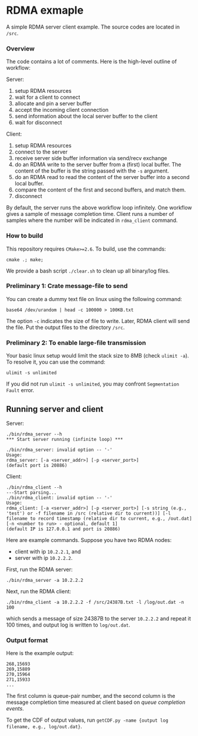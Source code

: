 # RDMA exmaple

A simple RDMA server client example. The source codes are located in `/src`.

### Overview
The code contains a lot of comments. Here is the high-level outline of workflow: 

Server: 
  1. setup RDMA resources 
  2. wait for a client to connect 
  3. allocate and pin a server buffer
  4. accept the incoming client connection 
  5. send information about the local server buffer to the client 
  6. wait for disconnect

Client: 
  1. setup RDMA resources   
  2. connect to the server 
  3. receive server side buffer information via send/recv exchange 
  4. do an RDMA write to the server buffer from a (first) local buffer. The content of the buffer is the string passed with the `-s` argument. 
  5. do an RDMA read to read the content of the server buffer into a second local buffer. 
  6. compare the content of the first and second buffers, and match them. 
  7. disconnect 

By default, the server runs the above workflow loop infinitely. 
One workflow gives a sample of message completion time. 
Client runs a number of samples where the number will be indicated in `rdma_client` command.


### How to build
This repository requires `CMake>=2.6`. To build, use the commands:
```shell
cmake .; make;
``` 
We provide a bash script `./clear.sh` to clean up all binary/log files.

### Preliminary 1: Crate message-file to send
You can create a dummy text file on linux using the following command:
```shell
base64 /dev/urandom | head -c 100000 > 100KB.txt
```
The option `-c` indicates the size of file to write. Later, RDMA client will send the file. 
Put the output files to the directory `/src`.

### Preliminary 2: To enable large-file transmission
Your basic linux setup would limit the stack size to 8MB (check `ulimit -a`). To resolve it, you can use the command:
```shell
ulimit -s unlimited
```
If you did not run `ulimit -s unlimited`, you may confront `Segmentation Fault` error. 


## Running server and client
Server:
```shell
./bin/rdma_server --h
*** Start server running (infinite loop) ***

./bin/rdma_server: invalid option -- '-'
Usage:
rdma_server: [-a <server_addr>] [-p <server_port>]
(default port is 20886)
```

Client:
```shell
./bin/rdma_client --h
---Start parsing...
./bin/rdma_client: invalid option -- '-'
Usage:
rdma_client: [-a <server_addr>] [-p <server_port>] [-s string (e.g., 'test') or -f filename in /src (relative dir to current))] [-l filename to record timestamp (relative dir to current, e.g., /out.dat] [-n <number to run> - optional, default 1]
(default IP is 127.0.0.1 and port is 20886)
```

Here are example commands. Suppose you have two RDMA nodes:
* client with ip `10.2.2.1`, and
* server with ip `10.2.2.2`.

First, run the RDMA server:
```shell
./bin/rdma_server -a 10.2.2.2
```

Next, run the RDMA client:
```shell
./bin/rdma_client -a 10.2.2.2 -f /src/24387B.txt -l /log/out.dat -n 100
```
which sends a message of size 24387B to the server `10.2.2.2` and repeat it 100 times, and output log is written to `log/out.dat`.

### Output format
Here is the example output:
```shell
268,15693
269,15889
270,15964
271,15933
...
```
The first column is queue-pair number, and the second column is the message completion time measured at client based on _queue completion events_.

To get the CDF of output values, run `getCDF.py -name {output log filename, e.g., log/out.dat}`. 